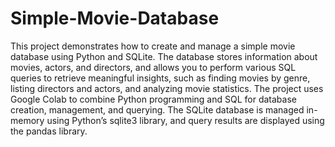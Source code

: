 # Simple-Movie-Database
This project demonstrates how to create and manage a simple movie database using Python and SQLite. The database stores information about movies, actors, and directors, and allows you to perform various SQL queries to retrieve meaningful insights, such as finding movies by genre, listing directors and actors, and analyzing movie statistics.
The project uses Google Colab to combine Python programming and SQL for database creation, management, and querying. The SQLite database is managed in-memory using Python’s sqlite3 library, and query results are displayed using the pandas library.

